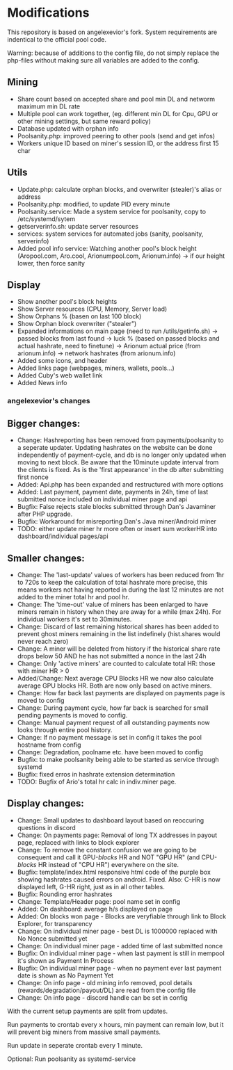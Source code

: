 # Modifications

This repository is based on angelexevior's fork.
System requirements are indentical to the official pool code. 

Warning: because of additions to the config file, do not simply replace the php-files without making sure all variables are added to the config. 

## Mining
- Share count based on accepted share and pool min DL and networm maximum min DL rate
- Multiple pool can work together, (eg. different min DL for Cpu, GPU or other mining settings, but same reward policy)
- Database updated with orphan info
- Poolsanity.php: improved peering to other pools (send and get infos)
- Workers unique ID based on miner's session ID, or the address first 15 char

## Utils
- Update.php: calculate orphan blocks, and overwriter (stealer)'s alias or address
- Poolsanity.php: modified, to update PID every minute
- Poolsanity.service: Made a system service for poolsanity, copy to /etc/systemd/sytem
- getserverinfo.sh: update server resources
- services: system services for automated jobs (sanity, poolsanity, serverinfo)
- Added pool info service: Watching another pool's block height (Aropool.com, Aro.cool, Arionumpool.com, Arionum.info)
  -> if our height lower, then force sanity

## Display
- Show another pool's block heights
- Show Server resources (CPU, Memory, Server load)
- Show Orphans % (basen on last 100 block)
- Show Orphan block overwriter ("stealer")
- Expanded informations on main page (need to run /utils/getinfo.sh)
  -> passed blocks from last found
  -> luck % (based on passed blocks and actual hashrate, need to finetune)
  -> Arionum actual price (from arionum.info)
  -> network hashrates (from arionum.info)
- Added some icons, and header
- Added links page (webpages, miners, wallets, pools...)
- Added Cuby's web wallet link
- Added News info

### angelexevior's changes ###
 
## Bigger changes:
- Change: Hashreporting has been removed from payments/poolsanity to a seperate updater. Updating hashrates on the website can be done independently of payment-cycle, and db is no longer only updated when moving to next block. Be aware that the 10minute update interval from the clients is fixed. As is the 'first appearance' in the db after submitting first nonce
- Added: Api.php has been expanded and restructured with more options
- Added: Last payment, payment date, payments in 24h, time of last submitted nonce included on individual miner page and api
- Bugfix: False rejects stale blocks submitted through Dan's Javaminer after PHP upgrade. 
- Bugfix: Workaround for misreporting Dan's Java miner/Android miner
- TODO: either update miner hr more often or insert sum workerHR into dashboard/individual pages/api

## Smaller changes:
- Change: The 'last-update' values of workers has been reduced from 1hr to 720s to keep the calculation of total hashrate more precise, this means workers not having reported in during the last 12 minutes are not added to the miner total hr and pool hr.
- Change: The 'time-out' value of miners has been enlarged to have miners remain in history when they are away for a while (max 24h). For individual workers it's set to 30minutes. 
- Change: Discard of last remaining historical shares has been added to prevent ghost miners remaining in the list indefinely (hist.shares would never reach zero)
- Change: A miner will be deleted from history if the historical share rate drops below 50 AND he has not submitted a nonce in the last 24h
- Change: Only 'active miners' are counted to calculate total HR: those with miner HR > 0
- Added/Change: Next average CPU Blocks HR we now also calculate average GPU blocks HR. Both are now only based on active miners. 
- Change: How far back last payments are displayed on payments page is moved to config
- Change: During payment cycle, how far back is searched for small pending payments is moved to config.
- Change: Manual payment request of all outstanding payments now looks through entire pool history. 
- Change: If no payment message is set in config it takes the pool hostname from config
- Change: Degradation, poolname etc. have been moved to config
- Bugfix: to make poolsanity being able to be started as service through systemd
- Bugfix: fixed erros in hashrate extension determination
- TODO: Bugfix of Ario's total hr calc in indiv.miner page.

## Display changes:

- Change: Small updates to dashboard layout based on reoccuring questions in discord
- Change: On payments page: Removal of long TX addresses in payout page, replaced with links to block explorer
- Change: To remove the constant confusion we are going to be consequent and call it GPU-*blocks* HR and NOT "GPU HR" (and CPU-*blocks* HR instead of "CPU HR") everywhere on the site. 
- Bugfix: template/index.html responsive html code of the purple box showing hashrates caused errors on android. Fixed. Also: C-HR is now displayed left, G-HR right, just as in all other tables. 
- Bugfix: Rounding error hashrates
- Change: Template/Header page: pool name set in config
- Added: On dashboard: average h/s displayed on page
- Added: On blocks won page - Blocks are veryfiable through link to Block Explorer, for transparency
- Change: On individual miner page - best DL is 1000000 replaced with No Nonce submitted yet
- Change: On individual miner page - added time of last submitted nonce
- Bugfix: On individual miner page - when last payment is still in mempool it's shown as Payment In Process
- Bugfix: On individual miner page - when no payment ever last payment date is shown as No Payment Yet
- Change: On info page - old mining info removed, pool details (rewards/degradation/payout/DL) are read from the config file
- Change: On info page - discord handle can be set in config


With the current setup payments are split from updates.

Run payments to crontab every x hours, min payment can remain low, but it will prevent big miners from massive small payments.

Run update in seperate crontab every 1 minute. 

Optional: Run poolsanity as systemd-service

